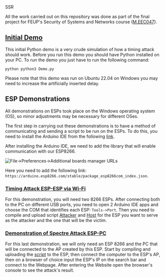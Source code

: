 #
 SSR

All the work carried out on this repository was done as part of the final project for FEUP's Security of Systems and Networks course ([M.EEC047]).

## [Initial Demo](Intermediate_Presentation)

This initial Python demo is a very crude simulation of how a timing attack should work. 
Before you run this demo you should have Python installed on your PC.
To run the demo you just have to run the following command:

```python python3 Demo.py```

Please note that this demo was run on Ubuntu 22.04 on Windows you may need to increase the artificially inserted delay.


## ESP Demonstrations

All demonstrations on ESPs took place on the Windows operating system (OS), so minor adjustments may be necessary for different OSes.

The first step in carrying out these demonstrations is to have a method of communicating and sending a script to be run on the ESPs. To do this, you need to install the Arduino IDE from the following [link](https://www.arduino.cc/en/software).

After installing the Arduino IDE, we need to add the library that will enable communication with our ESP8266.

![File->Preferences->Additional boards manager URLs](Images/add_URL.png?raw=true)

Here you need to add the following link: `https://arduino.esp8266.com/stable/package_esp8266com_index.json`.


### [Timing Attack ESP-ESP via Wi-Fi](ESP-ESP_Timing_attack)

For this demonstration, you will need two 8266 ESPs.
After connecting both to the PC on different USB ports, you need to open 2 Arduino IDE apps and choose the COM that identifies each ESP: `Tools->Port`.
Then you need to compile and upload script [Attacker](ESP-ESP_Timing_attack/Attack/Attacker.ino) and [Host](ESP-ESP_Timing_attack/Host/Host.inoHost.ino) for the ESP you want to serve as the attacker and the one that will be the victim.



### [Demonstration of Spectre Attack ESP-PC](ESP-PC_Spectre_attack)

For this last demonstration, we will only need an ESP 8266 and the PC that will be connected to the AP created by this ESP. Start by compiling and uploading the [script](ESP-PC_Spectre_attack/SpectreESP.ino) to the ESP, then connect the computer to the ESP's AP, then on a browser of choice input the ESP's IP on the search bar and connect to the Webpage. After entering the Website open the browser's console to see the attack's result.



[M.EEC047]: https://sigarra.up.pt/feup/en/UCURR_GERAL.FICHA_UC_VIEW?pv_ocorrencia_id=516519
